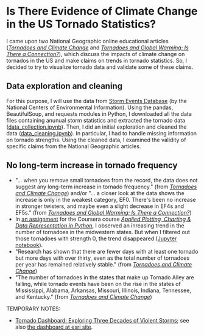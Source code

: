 # Is There Evidence of Climate Change in the US Tornado Statistics?

I came upon two National Geographic online educational articles ([_Tornadoes and Climate Change_](https://education.nationalgeographic.org/resource/tornadoes-and-climate-change) and [_Tornadoes and Global Warming: Is There a Connection?_](https://education.nationalgeographic.org/resource/tornadoes-and-global-warming-there-connection)), which discuss the impacts of climate change on tornados in the US and make claims on trends in tornado statistics.  So, I decided to try to visualize tornado data and validate some of these claims.

## Data exploration and cleaning

For this purpose, I will use the data from [Storm Events Database](https://www.ncdc.noaa.gov/stormevents/) (by the National Centers of Environmental Information).  Using the pandas, BeautifulSoup, and requests modules in Python, I downloaded all the data files containing anunual storm statistics and extracted the tornado data ([data_collection.ipynb](data_collection.ipynb)).  Then, I did an initial exploration and cleaned the data ([data_cleaning.ipynb](data_cleaning.ipynb)).  In particular, I had to handle missing information on tornado strengths.  Using the cleaned data, I examined the validity of specific claims from the National Geographic articles.

## No long-term increase in tornado frequency

* "... when you remove small tornadoes from the record, the data does not suggest any long-term increase in tornado frequency." (from [_Tornadoes and Climate Change_](https://education.nationalgeographic.org/resource/tornadoes-and-climate-change)) and/or "... a closer look at the data shows the increase is only in the weakest category, EF0. There's been no increase in stronger twisters, and maybe even a slight decrease in EF4s and EF5s." (from [_Tornadoes and Global Warming: Is There a Connection?_](https://education.nationalgeographic.org/resource/tornadoes-and-global-warming-there-connection))
* In [an assignment](Coursera_Assignment_4_Nishikawa.pdf) for the Coursera course [_Applied Plotting, Charting & Data Representation in Python_](https://www.coursera.org/learn/python-plotting?), I observed an inreasing trend in the number of tornadoes in the midwestern states.  But when I filtered out those tornadoes with strength 0, the trend disappeared ([Jupyter notebook](/analysis_midwestern.ipynb)).
* "Research has shown that there are fewer days with at least one tornado but more days with over thirty, even as the total number of tornadoes per year has remained relatively stable." (from [_Tornadoes and Climate Change_](https://education.nationalgeographic.org/resource/tornadoes-and-climate-change))
* "The number of tornadoes in the states that make up Tornado Alley are falling, while tornado events have been on the rise in the states of Mississippi, Alabama, Arkansas, Missouri, Illinois, Indiana, Tennessee, and Kentucky." (from [_Tornadoes and Climate Change_](https://education.nationalgeographic.org/resource/tornadoes-and-climate-change))

TEMPORARY NOTES:
* [Tornado Dashboard: Exploring Three Decades of Violent Storms](https://education.nationalgeographic.org/resource/tornado-dashboard-exploring-three-decades-violent-storms); see also [the dashboard at esri site](https://storymaps.esri.com/stories/tornadoes/).

